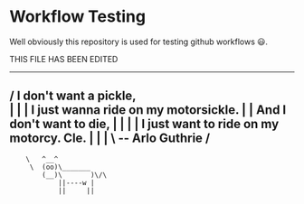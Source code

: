 # Workflow Testing

Well obviously this repository is used for testing github workflows 😃.

THIS FILE HAS BEEN EDITED

 _________________________________________
/ I don't want a pickle,                  \
|                                         |
| I just wanna ride on my motorsickle.    |
| And I don't want to die,                |
|                                         |
| I just want to ride on my motorcy. Cle. |
|                                         |
\ -- Arlo Guthrie                         /
 -----------------------------------------
        \   ^__^
         \  (oo)\_______
            (__)\       )\/\
                ||----w |
                ||     ||
